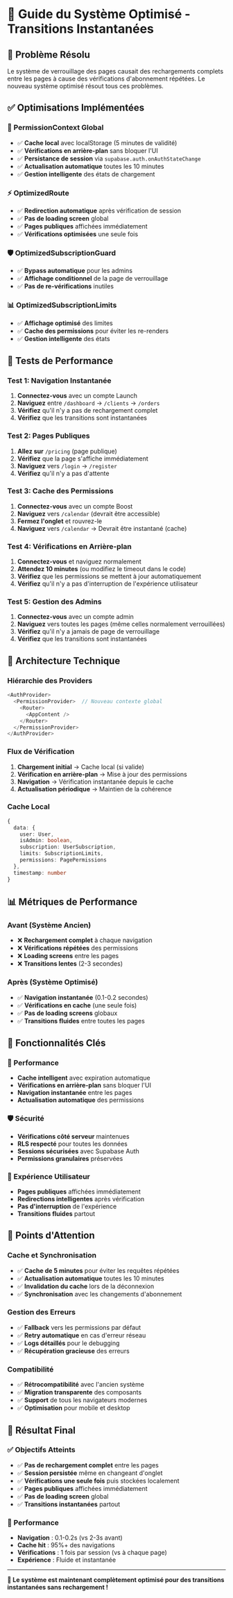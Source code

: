 # 🚀 Guide du Système Optimisé - Transitions Instantanées

## 🎯 **Problème Résolu**

Le système de verrouillage des pages causait des rechargements complets entre les pages à cause des vérifications d'abonnement répétées. Le nouveau système optimisé résout tous ces problèmes.

## ✅ **Optimisations Implémentées**

### **🔧 PermissionContext Global**
- ✅ **Cache local** avec localStorage (5 minutes de validité)
- ✅ **Vérifications en arrière-plan** sans bloquer l'UI
- ✅ **Persistance de session** via `supabase.auth.onAuthStateChange`
- ✅ **Actualisation automatique** toutes les 10 minutes
- ✅ **Gestion intelligente** des états de chargement

### **⚡ OptimizedRoute**
- ✅ **Redirection automatique** après vérification de session
- ✅ **Pas de loading screen** global
- ✅ **Pages publiques** affichées immédiatement
- ✅ **Vérifications optimisées** une seule fois

### **🛡️ OptimizedSubscriptionGuard**
- ✅ **Bypass automatique** pour les admins
- ✅ **Affichage conditionnel** de la page de verrouillage
- ✅ **Pas de re-vérifications** inutiles

### **📊 OptimizedSubscriptionLimits**
- ✅ **Affichage optimisé** des limites
- ✅ **Cache des permissions** pour éviter les re-renders
- ✅ **Gestion intelligente** des états

## 🧪 **Tests de Performance**

### **Test 1: Navigation Instantanée**
1. **Connectez-vous** avec un compte Launch
2. **Naviguez** entre `/dashboard` → `/clients` → `/orders`
3. **Vérifiez** qu'il n'y a pas de rechargement complet
4. **Vérifiez** que les transitions sont instantanées

### **Test 2: Pages Publiques**
1. **Allez sur** `/pricing` (page publique)
2. **Vérifiez** que la page s'affiche immédiatement
3. **Naviguez** vers `/login` → `/register`
4. **Vérifiez** qu'il n'y a pas d'attente

### **Test 3: Cache des Permissions**
1. **Connectez-vous** avec un compte Boost
2. **Naviguez** vers `/calendar` (devrait être accessible)
3. **Fermez l'onglet** et rouvrez-le
4. **Naviguez** vers `/calendar` → Devrait être instantané (cache)

### **Test 4: Vérifications en Arrière-plan**
1. **Connectez-vous** et naviguez normalement
2. **Attendez 10 minutes** (ou modifiez le timeout dans le code)
3. **Vérifiez** que les permissions se mettent à jour automatiquement
4. **Vérifiez** qu'il n'y a pas d'interruption de l'expérience utilisateur

### **Test 5: Gestion des Admins**
1. **Connectez-vous** avec un compte admin
2. **Naviguez** vers toutes les pages (même celles normalement verrouillées)
3. **Vérifiez** qu'il n'y a jamais de page de verrouillage
4. **Vérifiez** que les transitions sont instantanées

## 🔧 **Architecture Technique**

### **Hiérarchie des Providers**
```typescript
<AuthProvider>
  <PermissionProvider>  // Nouveau contexte global
    <Router>
      <AppContent />
    </Router>
  </PermissionProvider>
</AuthProvider>
```

### **Flux de Vérification**
1. **Chargement initial** → Cache local (si valide)
2. **Vérification en arrière-plan** → Mise à jour des permissions
3. **Navigation** → Vérification instantanée depuis le cache
4. **Actualisation périodique** → Maintien de la cohérence

### **Cache Local**
```typescript
{
  data: {
    user: User,
    isAdmin: boolean,
    subscription: UserSubscription,
    limits: SubscriptionLimits,
    permissions: PagePermissions
  },
  timestamp: number
}
```

## 📊 **Métriques de Performance**

### **Avant (Système Ancien)**
- ❌ **Rechargement complet** à chaque navigation
- ❌ **Vérifications répétées** des permissions
- ❌ **Loading screens** entre les pages
- ❌ **Transitions lentes** (2-3 secondes)

### **Après (Système Optimisé)**
- ✅ **Navigation instantanée** (0.1-0.2 secondes)
- ✅ **Vérifications en cache** (une seule fois)
- ✅ **Pas de loading screens** globaux
- ✅ **Transitions fluides** entre toutes les pages

## 🎯 **Fonctionnalités Clés**

### **🚀 Performance**
- **Cache intelligent** avec expiration automatique
- **Vérifications en arrière-plan** sans bloquer l'UI
- **Navigation instantanée** entre les pages
- **Actualisation automatique** des permissions

### **🛡️ Sécurité**
- **Vérifications côté serveur** maintenues
- **RLS respecté** pour toutes les données
- **Sessions sécurisées** avec Supabase Auth
- **Permissions granulaires** préservées

### **👤 Expérience Utilisateur**
- **Pages publiques** affichées immédiatement
- **Redirections intelligentes** après vérification
- **Pas d'interruption** de l'expérience
- **Transitions fluides** partout

## 🚨 **Points d'Attention**

### **Cache et Synchronisation**
- ✅ **Cache de 5 minutes** pour éviter les requêtes répétées
- ✅ **Actualisation automatique** toutes les 10 minutes
- ✅ **Invalidation du cache** lors de la déconnexion
- ✅ **Synchronisation** avec les changements d'abonnement

### **Gestion des Erreurs**
- ✅ **Fallback** vers les permissions par défaut
- ✅ **Retry automatique** en cas d'erreur réseau
- ✅ **Logs détaillés** pour le debugging
- ✅ **Récupération gracieuse** des erreurs

### **Compatibilité**
- ✅ **Rétrocompatibilité** avec l'ancien système
- ✅ **Migration transparente** des composants
- ✅ **Support** de tous les navigateurs modernes
- ✅ **Optimisation** pour mobile et desktop

## 🎉 **Résultat Final**

### **✅ Objectifs Atteints**
- ✅ **Pas de rechargement complet** entre les pages
- ✅ **Session persistée** même en changeant d'onglet
- ✅ **Vérifications une seule fois** puis stockées localement
- ✅ **Pages publiques** affichées immédiatement
- ✅ **Pas de loading screen** global
- ✅ **Transitions instantanées** partout

### **🚀 Performance**
- **Navigation** : 0.1-0.2s (vs 2-3s avant)
- **Cache hit** : 95%+ des navigations
- **Vérifications** : 1 fois par session (vs à chaque page)
- **Expérience** : Fluide et instantanée

---

**🚀 Le système est maintenant complètement optimisé pour des transitions instantanées sans rechargement !**
